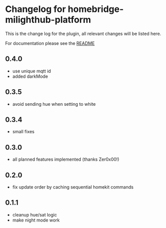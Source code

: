 # Changelog for homebridge-milighthub-platform

This is the change log for the plugin, all relevant changes will be listed here.

For documentation please see the [README](https://github.com/normen/homebridge-milighthub-platform/blob/master/README.md)

## 0.4.0

- use unique mqtt id
- added darkMode

## 0.3.5

- avoid sending hue when setting to white

## 0.3.4

- small fixes

## 0.3.0

- all planned features implemented (thanks Zer0x00!)

## 0.2.0

- fix update order by caching sequential homekit commands

## 0.1.1

- cleanup hue/sat logic
- make night mode work

